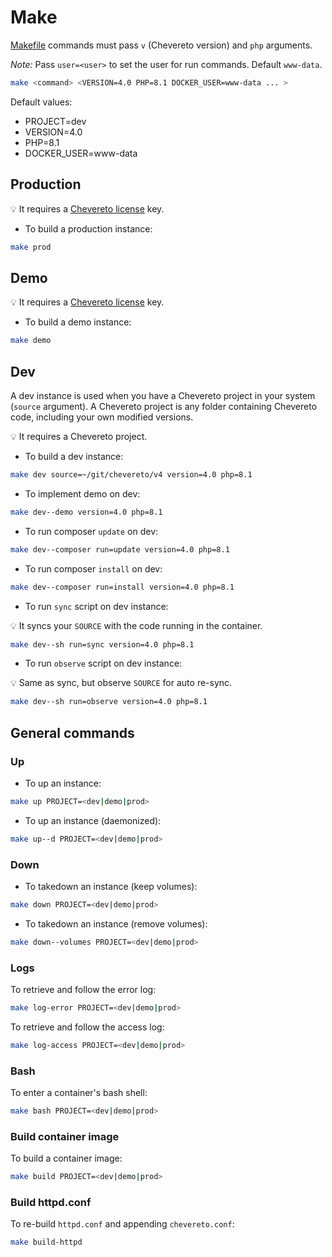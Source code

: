 # Make

[Makefile](../Makefile) commands must pass `v` (Chevereto version) and `php` arguments.

*Note:* Pass `user=<user>` to set the user for run commands. Default `www-data`.

```sh
make <command> <VERSION=4.0 PHP=8.1 DOCKER_USER=www-data ... >
```

Default values:

* PROJECT=dev
* VERSION=4.0
* PHP=8.1
* DOCKER_USER=www-data

## Production

💡 It requires a [Chevereto license](https://chevereto.com/pricing) key.

* To build a production instance:

```sh
make prod
```

## Demo

💡 It requires a [Chevereto license](https://chevereto.com/pricing) key.

* To build a demo instance:

```sh
make demo
```

## Dev

A dev instance is used when you have a Chevereto project in your system (`source` argument). A Chevereto project is any folder containing Chevereto code, including your own modified versions.

💡 It requires a Chevereto project.

* To build a dev instance:

```sh
make dev source=~/git/chevereto/v4 version=4.0 php=8.1
```

* To implement demo on dev:

```sh
make dev--demo version=4.0 php=8.1
```

* To run composer `update` on dev:

```sh
make dev--composer run=update version=4.0 php=8.1
```

* To run composer `install` on dev:

```sh
make dev--composer run=install version=4.0 php=8.1
```

* To run `sync` script on dev instance:

💡 It syncs your `SOURCE` with the code running in the container.

```sh
make dev--sh run=sync version=4.0 php=8.1
```

* To run `observe` script on dev instance:

💡 Same as sync, but observe `SOURCE` for auto re-sync.

```sh
make dev--sh run=observe version=4.0 php=8.1
```

## General commands

### Up

* To up an instance:

```sh
make up PROJECT=<dev|demo|prod>
```

* To up an instance (daemonized):

```sh
make up--d PROJECT=<dev|demo|prod>
```

### Down

* To takedown an instance (keep volumes):

```sh
make down PROJECT=<dev|demo|prod>
```

* To takedown an instance (remove volumes):

```sh
make down--volumes PROJECT=<dev|demo|prod>
```

### Logs

To retrieve and follow the error log:

```sh
make log-error PROJECT=<dev|demo|prod>
```

To retrieve and follow the access log:

```sh
make log-access PROJECT=<dev|demo|prod>
```

### Bash

To enter a container's bash shell:

```sh
make bash PROJECT=<dev|demo|prod>
```

### Build container image

To build a container image:

```sh
make build PROJECT=<dev|demo|prod>
```

### Build httpd.conf

To re-build `httpd.conf` and appending `chevereto.conf`:

```sh
make build-httpd
```
